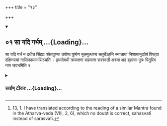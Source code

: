 +++
title = "१३"

+++
<div class="js_include" includetitle="true" newlevelforh1="2" unfilled url="/vedAH_yajuH/vAjasaneyam/sUtram/pAraskara-gRhyam/vishvAsa-prastutiH/1/13/01_sA_yadi_garbham.md">
<details open><summary><h2>०१ सा यदि गर्भम् ...{Loading}...</h2></summary>

सा यदि गर्भं न दधीत सिंह्याः श्वेतपुष्प्या उपोष्य पुष्येण मूलमुत्थाप्य चतुर्थेऽहनि स्नातायां निशायामुदपेषं पिष्ट्वा दक्षिणस्यां नासिकायामासिञ्चति । इयमोषधी त्रायमाणा सहमाना सरस्वती अस्या अहं बृहत्याः पुत्रः पितुरिव नाम जग्रभमिति १
</details>
</div>
<div class="js_include collapsed" newlevelforh1="3" title="सर्वाष् टीकाः" unfilled url="/vedAH_yajuH/vAjasaneyam/sUtram/pAraskara-gRhyam/sarvASh_TIkAH/1/13/01_sA_yadi_garbham.md">
<details><summary><h3>सर्वाष् टीकाः ...{Loading}...</h3></summary>
<details><summary>Oldenberg</summary>

1 [^1] . If she does not conceive, he should, after having fasted, under (the Nakṣatra) Puṣya, lay down (in his house) the root of a white-blooming Siṃhī plant, and on the fourth day, after (his wife) has bathed, he should in the night-time crush it in water and insert it into her right nostril with (the verse), 'This herb is protecting, overcoming, and powerful. May I, the son of this great (mother), obtain the name of a father!'

[^1]:  13, 1. I have translated according to the reading of a similar Mantra found in the Atharva-veda (VIII, 2, 6), which no doubt is correct, sahasvatī instead of sarasvatī.
</details>
</details>
</div>
